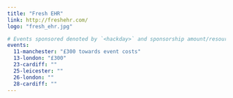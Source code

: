 ```yaml
---
title: "Fresh EHR"
link: http://freshehr.com/
logo: "fresh_ehr.jpg"

# Events sponsored denoted by `<hackday>` and sponsorship amount/resource
events:
  11-manchester: "£300 towards event costs"
  13-london: "£300"
  23-cardiff: ""
  25-leicester: ""
  26-london: ""
  28-cardiff: ""
---
```

